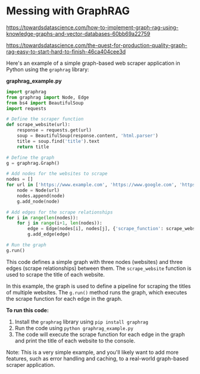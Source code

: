 # Messing with GraphRAG

https://towardsdatascience.com/how-to-implement-graph-rag-using-knowledge-graphs-and-vector-databases-60bb69a22759

https://towardsdatascience.com/the-quest-for-production-quality-graph-rag-easy-to-start-hard-to-finish-46ca404cee3d

Here's an example of a simple graph-based web scraper application in Python using the `graphrag` library:

**graphrag_example.py**
```python
import graphrag
from graphrag import Node, Edge
from bs4 import BeautifulSoup
import requests

# Define the scraper function
def scrape_website(url):
    response = requests.get(url)
    soup = BeautifulSoup(response.content, 'html.parser')
    title = soup.find('title').text
    return title

# Define the graph
g = graphrag.Graph()

# Add nodes for the websites to scrape
nodes = []
for url in ['https://www.example.com', 'https://www.google.com', 'https://www.github.com']:
    node = Node(url)
    nodes.append(node)
    g.add_node(node)

# Add edges for the scrape relationships
for i in range(len(nodes)):
    for j in range(i+1, len(nodes)):
        edge = Edge(nodes[i], nodes[j], {'scrape_function': scrape_website})
        g.add_edge(edge)

# Run the graph
g.run()
```
This code defines a simple graph with three nodes (websites) and three edges (scrape relationships) between them. The `scrape_website` function is used to scrape the title of each website.

In this example, the graph is used to define a pipeline for scraping the titles of multiple websites. The `g.run()` method runs the graph, which executes the scrape function for each edge in the graph.

**To run this code:**

1. Install the `graphrag` library using `pip install graphrag`
2. Run the code using `python graphrag_example.py`
3. The code will execute the scrape function for each edge in the graph and print the title of each website to the console.

Note: This is a very simple example, and you'll likely want to add more features, such as error handling and caching, to a real-world graph-based scraper application.

